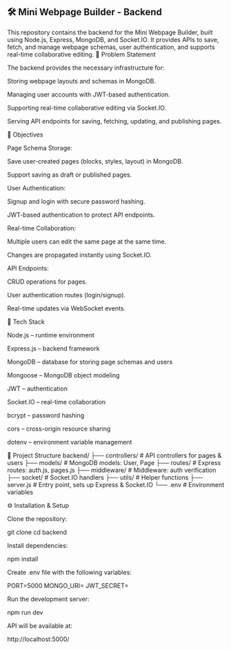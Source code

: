 ## 🛠️ Mini Webpage Builder - Backend

This repository contains the backend for the Mini Webpage Builder, built using Node.js, Express, MongoDB, and Socket.IO.
It provides APIs to save, fetch, and manage webpage schemas, user authentication, and supports real-time collaborative editing.
🎯 Problem Statement

The backend provides the necessary infrastructure for:

Storing webpage layouts and schemas in MongoDB.

Managing user accounts with JWT-based authentication.

Supporting real-time collaborative editing via Socket.IO.

Serving API endpoints for saving, fetching, updating, and publishing pages.

🔹 Objectives

Page Schema Storage:

Save user-created pages (blocks, styles, layout) in MongoDB.

Support saving as draft or published pages.

User Authentication:

Signup and login with secure password hashing.

JWT-based authentication to protect API endpoints.

Real-time Collaboration:

Multiple users can edit the same page at the same time.

Changes are propagated instantly using Socket.IO.

API Endpoints:

CRUD operations for pages.

User authentication routes (login/signup).

Real-time updates via WebSocket events.

🔹 Tech Stack

Node.js – runtime environment

Express.js – backend framework

MongoDB – database for storing page schemas and users

Mongoose – MongoDB object modeling

JWT – authentication

Socket.IO – real-time collaboration

bcrypt – password hashing

cors – cross-origin resource sharing

dotenv – environment variable management

📂 Project Structure
backend/
 ├── controllers/      # API controllers for pages & users
 ├── models/           # MongoDB models: User, Page
 ├── routes/           # Express routes: auth.js, pages.js
 ├── middleware/       # Middleware: auth verification
 ├── socket/           # Socket.IO handlers
 ├── utils/            # Helper functions
 ├── server.js         # Entry point, sets up Express & Socket.IO
 └── .env              # Environment variables

⚙️ Installation & Setup

Clone the repository:

git clone <your-backend-repo-link>
cd backend


Install dependencies:

npm install


Create .env file with the following variables:

PORT=5000
MONGO_URI=<your-mongodb-connection-string>
JWT_SECRET=<your-jwt-secret>


Run the development server:

npm run dev


API will be available at:

http://localhost:5000/
